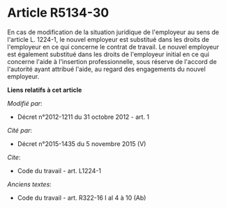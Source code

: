 # Article R5134-30

En cas de modification de la situation juridique de l'employeur au sens de l'article L. 1224-1, le nouvel employeur est
substitué dans les droits de l'employeur en ce qui concerne le contrat de travail. Le nouvel employeur est également
substitué dans les droits de l'employeur initial en ce qui concerne l'aide à l'insertion professionnelle, sous réserve de
l'accord de l'autorité ayant attribué l'aide, au regard des engagements du nouvel employeur.

**Liens relatifs à cet article**

_Modifié par_:

  - Décret n°2012-1211 du 31 octobre 2012 - art. 1

_Cité par_:

  - Décret n°2015-1435 du 5 novembre 2015 (V)

_Cite_:

  - Code du travail - art. L1224-1

_Anciens textes_:

  - Code du travail - art. R322-16 I al 4 à 10 (Ab)
